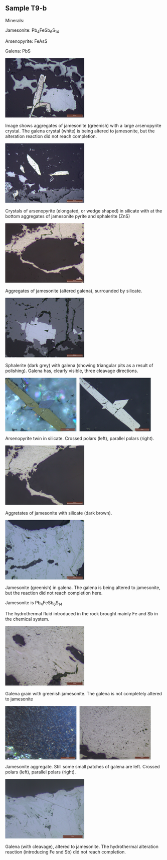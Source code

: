## Sample T9-b

Minerals:

Jamesonite: Pb<sub>4</sub>FeSb<sub>6</sub>S<sub>14</sub>

Arsenopyrite: FeAsS

Galena: PbS

<img src="https://github.com/DinaKlim/Jack_Voncken/blob/main/Ore_microscopy_samples/T9b/T9b-4x-arsenopyrite-jamesonite-silicate.jpg" alt="T1 gn" style="width:50%;">

Image shows aggregates of jamesonite (greenish) with a large arsenopyrite crystal.
The galena crystal (white) is being altered to jamesonite, but the alteration reaction did not reach completion.

<img src="https://github.com/DinaKlim/Jack_Voncken/blob/main/Ore_microscopy_samples/T9b/T9b-4x-arsenopyrite-jamesonite-sphalerite-pyrite-silicate.jpg" alt="T1 gn" style="width:50%;">

Crystals of arsenopyrite (elongated, or wedge shaped) in silicate with at the bottom aggregates of jamesonite pyrite and sphalerite (ZnS)

<img src="https://github.com/DinaKlim/Jack_Voncken/blob/main/Ore_microscopy_samples/T9b/T9b-10x-jamesonite-aggregate-silicate.jpg" alt="T1 gn" style="width:50%;">

Aggregates of jamesonite (altered galena), surrounded by silicate.

<img src="https://github.com/DinaKlim/Jack_Voncken/blob/main/Ore_microscopy_samples/T9b/T9b-10x-sphalerite-galena.jpg" alt="T1 gn" style="width:50%;">

Sphalerite (dark grey) with galena (showing triangular pits as a result of polishing). Galena has, clearly visible, three cleavage directions. 

<div style="display: flex; align-items: flex-start;">
    <img src="https://github.com/DinaKlim/Jack_Voncken/blob/main/Ore_microscopy_samples/T9b/T9b-20x-arsenopyrite-twin-2-%23.jpg" style="width: 45%; height: auto; margin-right: 2%;">
    <img src="https://github.com/DinaKlim/Jack_Voncken/blob/main/Ore_microscopy_samples/T9b/T9b-20x-arsenopyrite-twin-2.jpg" style="width: 45%; height: auto;">
</div>

Arsenopyrite twin in silicate. Crossed polars (left), parallel polars (right).

<img src="https://github.com/DinaKlim/Jack_Voncken/blob/main/Ore_microscopy_samples/T9b/T9n_jam_sil_2.jpg" alt="T1 gn" style="width:50%;">

Aggretates of jamesonite with silicate (dark brown).

<img src="https://github.com/DinaKlim/Jack_Voncken/blob/main/Ore_microscopy_samples/T9b/T9b-20x-galeniet-jamesoniet-omzetting.jpg" alt="T1 gn" style="width:50%;">

Jamesonite (greenish) in galena. The galena is being altered to jamesonite, but the reaction did not reach completion here. 

Jamesonite is Pb<sub>4</sub>FeSb<sub>6</sub>S<sub>14</sub>

The hydrothermal fluid introduced in the rock brought mainly Fe and Sb in the chemical system.

<img src="https://github.com/DinaKlim/Jack_Voncken/blob/main/Ore_microscopy_samples/T9b/T9b-20x-jamesonite-aggregate.jpg" alt="T1 gn" style="width:50%;">

Galena grain with greenish jamesonite. The galena is not completely altered to jamesonite

<div style="display: flex; align-items: flex-start;">
    <img src="https://github.com/DinaKlim/Jack_Voncken/blob/main/Ore_microscopy_samples/T9b/T9b-20x-jamesonite-aggregate-2-%23.jpg" style="width: 45%; height: auto; margin-right: 2%;">
    <img src="https://github.com/DinaKlim/Jack_Voncken/blob/main/Ore_microscopy_samples/T9b/T9b-20x-jamesonite-aggregate-2-parallel.jpg" style="width: 45%; height: auto;">
</div>

Jamesonite aggregate. Still some small patches of galena are left. Crossed polars (left), parallel polars (right).

<img src="https://github.com/DinaKlim/Jack_Voncken/blob/main/Ore_microscopy_samples/T9b/T9b-50x-galeniet-jamesoniet-omzetting.jpg" alt="T1 gn" style="width:50%;">

Galena (with cleavage), altered to jamesonite. The hydrothermal alteration reaction (introducing Fe snd Sb) did not reach completion. 

